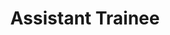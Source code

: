 ---
tags: work
company: Mother & Child Health Care Centre of Pakistan Institute of Medical Sciences
location: Islamabad
title: Assistant Trainee
duration: April 2011 - July 2011
link: pims.gov.pk
href: https://pims.gov.pk/MCHhospital.php
details: Provided services in a project of computer networking and centralization of data of MCH Center at PIMS. Assisted the project manager in charge of the Hospital Information and Management Department. Supervised the  Installation and layout of networking infrastructure. And helped in the procurement of equipment such as servers, network cables, switches, and hubs. Participated in the cutting and splicing of fiber optics, and configuration of switches.
---